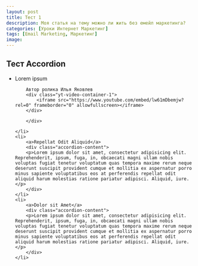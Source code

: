 ```yaml
---
layout: post
title: Тест 1
description: Моя статья на тему можно ли жить без емейл маркетинга?
categories: [Уроки Интернет Маркетинг]
tags: [Email Marketing, Маркетинг]
image:
---
```


<h2>Тест Accordion</h2>

<ul class="accordion">
	<li>
		<a>Lorem ipsum</a>		
		<div class="accordion-content">

		Автор ролика Илья Яковлев
		<div class="yt-video-container-1">
		    <iframe src="https://www.youtube.com/embed/lw61mDbemjw?rel=0" frameborder="0" allowfullscreen></iframe>
		</div>
<!--
		<h3>Варианты эргономических стульев:</h3>
		<ul>
		<li>Коленный стул</li>
		<li>Шарнирный стул (танцующий стул на пружине) spinalischairs.co.uk, spinalis-chairs.ca</li>
		<li>Коленный стул качалка</li>
		<li>Танцующий стул без пружины</li>
		<li>Стул седло с седением из двух половинок</li>
		<li>Мяч для фитнеса (может выскользнуть - можно упасть и очень сильно долбанутся головой или позвончником об пол)</li>
		</ul>
-->
		</div>		

	</li>
	<li>
		<a>Repellat Odit Aliquid</a>
		<div class="accordion-content">
		<p>Lorem ipsum dolor sit amet, consectetur adipisicing elit. Reprehenderit, ipsum, fuga, in, obcaecati magni ullam nobis voluptas fugiat tenetur voluptatum quas tempora maxime rerum neque deserunt suscipit provident cumque et mollitia ex aspernatur porro minus sapiente voluptatibus eos at perferendis repellat odit aliquid harum molestias ratione pariatur adipisci. Aliquid, iure.</p>
		</div>
	</li>
	<li>
		<a>Dolor sit Amet</a>
		<div class="accordion-content">
		<p>Lorem ipsum dolor sit amet, consectetur adipisicing elit. Reprehenderit, ipsum, fuga, in, obcaecati magni ullam nobis voluptas fugiat tenetur voluptatum quas tempora maxime rerum neque deserunt suscipit provident cumque et mollitia ex aspernatur porro minus sapiente voluptatibus eos at perferendis repellat odit aliquid harum molestias ratione pariatur adipisci. Aliquid, iure.</p>
		</div>
	</li>
</ul> <!-- / accordion -->
